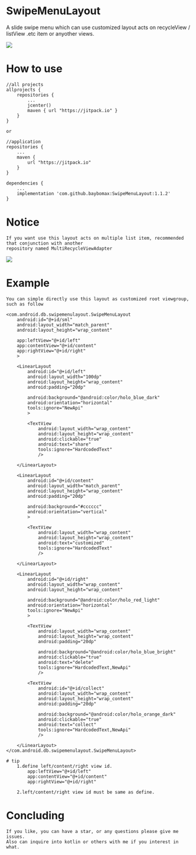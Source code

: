 # SwipeMenuLayout
A slide swipe menu which can use customized layout acts on recycleView / listView .etc item or anyother views.

[![](https://www.jitpack.io/v/baybomax/SwipeMenuLayout.svg)](https://www.jitpack.io/#baybomax/SwipeMenuLayout)

# How to use

	//all projects
	allprojects {
		repositories {
			...
			jcenter()
			maven { url "https://jitpack.io" }
		}
	}

	or
	
	//application
	repositories {
    	...
    	maven {
			url "https://jitpack.io"
    	}
	}

	dependencies {
    	...
    	implementation 'com.github.baybomax:SwipeMenuLayout:1.1.2'
	}

# Notice

	If you want use this layout acts on multiple list item, recommended that conjunction with another 
	repository named MultiRecycleViewAdapter
[![](https://www.jitpack.io/v/baybomax/MultiRecycleViewAdapter.svg)](https://www.jitpack.io/#baybomax/MultiRecycleViewAdapter)

# Example

	You can simple directly use this layout as customized root viewgroup, such as follow
	
<?xml version="1.0" encoding="utf-8"?>
<LinearLayout xmlns:android="http://schemas.android.com/apk/res/android"
    xmlns:app="http://schemas.android.com/apk/res-auto"
    xmlns:tools="http://schemas.android.com/tools"
    android:layout_width="match_parent"
    android:layout_height="wrap_content"
    android:orientation="vertical"
    android:clickable="true"
    tools:ignore="KeyboardInaccessibleWidget"
    >

    <com.android.db.swipemenulayout.SwipeMenuLayout
        android:id="@+id/sml"
        android:layout_width="match_parent"
        android:layout_height="wrap_content"

        app:leftView="@+id/left"
        app:contentView="@+id/content"
        app:rightView="@+id/right"
        >

        <LinearLayout
            android:id="@+id/left"
            android:layout_width="100dp"
            android:layout_height="wrap_content"
            android:padding="20dp"

            android:background="@android:color/holo_blue_dark"
            android:orientation="horizontal"
            tools:ignore="NewApi"
            >

            <TextView
                android:layout_width="wrap_content"
                android:layout_height="wrap_content"
                android:clickable="true"
                android:text="share"
                tools:ignore="HardcodedText"
                />

        </LinearLayout>

        <LinearLayout
            android:id="@+id/content"
            android:layout_width="match_parent"
            android:layout_height="wrap_content"
            android:padding="20dp"

            android:background="#cccccc"
            android:orientation="vertical"
            >

            <TextView
                android:layout_width="wrap_content"
                android:layout_height="wrap_content"
                android:text="customized"
                tools:ignore="HardcodedText"
                />

        </LinearLayout>

        <LinearLayout
            android:id="@+id/right"
            android:layout_width="wrap_content"
            android:layout_height="wrap_content"

            android:background="@android:color/holo_red_light"
            android:orientation="horizontal"
            tools:ignore="NewApi"
            >

            <TextView
                android:layout_width="wrap_content"
                android:layout_height="wrap_content"
                android:padding="20dp"

                android:background="@android:color/holo_blue_bright"
                android:clickable="true"
                android:text="delete"
                tools:ignore="HardcodedText,NewApi"
                />

            <TextView
                android:id="@+id/collect"
                android:layout_width="wrap_content"
                android:layout_height="wrap_content"
                android:padding="20dp"

                android:background="@android:color/holo_orange_dark"
                android:clickable="true"
                android:text="collect"
                tools:ignore="HardcodedText,NewApi"
                />

        </LinearLayout>
    </com.android.db.swipemenulayout.SwipeMenuLayout>

</LinearLayout>

	# tip
		1.define left/content/right view id.
			app:leftView="@+id/left"
			app:contentView="@+id/content"
			app:rightView="@+id/right"
			
		2.left/content/right view id must be same as define.

# Concluding

	If you like, you can have a star, or any questions please give me issues.
	Also can inquire into kotlin or others with me if you interest in what.
